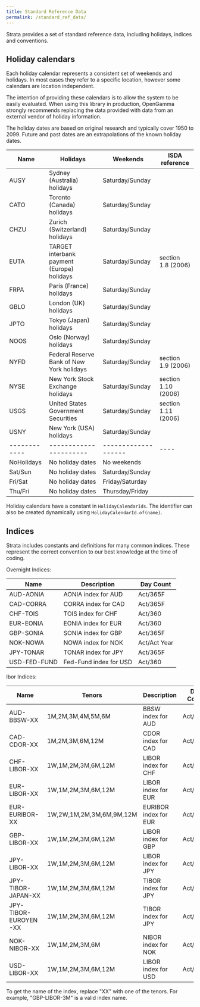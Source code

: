 ```yaml
---
title: Standard Reference Data
permalink: /standard_ref_data/
---
```


Strata provides a set of standard reference data, including holidays, indices and conventions.

## Holiday calendars

Each holiday calendar represents a consistent set of weekends and holidays.
In most cases they refer to a specific location, however some calendars are location independent.

The intention of providing these calendars is to allow the system to be easily evaluated.
When using this library in production, OpenGamma strongly recommends replacing the data provided
with data from an external vendor of holiday information.

The holiday dates are based on original research and typically cover 1950 to 2099.
Future and past dates are an extrapolations of the known holiday dates.

| Name | Holidays                                         | Weekends          | ISDA reference      |
|------|--------------------------------------------------|-------------------|---------------------|
| AUSY | Sydney (Australia) holidays                      | Saturday/Sunday   |                     |
| CATO | Toronto (Canada) holidays                        | Saturday/Sunday   |                     |
| CHZU | Zurich (Switzerland) holidays                    | Saturday/Sunday   |                     |
| EUTA | TARGET interbank payment (Europe) holidays       | Saturday/Sunday   | section 1.8 (2006)  |
| FRPA | Paris (France) holidays                          | Saturday/Sunday   |                     |
| GBLO | London (UK) holidays                             | Saturday/Sunday   |                     |
| JPTO | Tokyo (Japan) holidays                           | Saturday/Sunday   |                     |
| NOOS | Oslo (Norway) holidays                           | Saturday/Sunday   |                     |
| NYFD | Federal Reserve Bank of New York holidays        | Saturday/Sunday   | section 1.9 (2006)  |
| NYSE | New York Stock Exchange holidays                 | Saturday/Sunday   | section 1.10 (2006) |
| USGS | United States Government Securities              | Saturday/Sunday   | section 1.11 (2006) |
| USNY | New York (USA) holidays                          | Saturday/Sunday   |                     |
|------------|----------------------|-------------------|----|
| NoHolidays | No holiday dates     | No weekends       |    |
| Sat/Sun    | No holiday dates     | Saturday/Sunday   |    |
| Fri/Sat    | No holiday dates     | Friday/Saturday   |    |
| Thu/Fri    | No holiday dates     | Thursday/Friday   |    |

Holiday calendars have a constant in `HolidayCalendarIds`.
The identifier can also be created dynamically using `HolidayCalendarId.of(name)`.


## Indices

Strata includes constants and definitions for many common indices.
These represent the correct convention to our best knowledge at the time of coding.

Overnight Indices:

| Name           | Description              | Day Count    |
|----------------|--------------------------|--------------|
| AUD-AONIA      | AONIA index for AUD      | Act/365F     |
| CAD-CORRA      | CORRA index for CAD      | Act/365F     |
| CHF-TOIS       | TOIS index for CHF       | Act/360      |
| EUR-EONIA      | EONIA index for EUR      | Act/360      |
| GBP-SONIA      | SONIA index for GBP      | Act/365F     |
| NOK-NOWA       | NOWA index for NOK       | Act/Act Year |
| JPY-TONAR      | TONAR index for JPY      | Act/365F     |
| USD-FED-FUND   | Fed-Fund index for USD   | Act/360      |

Ibor Indices:

| Name                 | Tenors                   | Description               | Day Count    |
|----------------------|--------------------------|---------------------------|--------------|
| AUD-BBSW-XX          | 1M,2M,3M,4M,5M,6M        | BBSW index for AUD        | Act/365F     |
| CAD-CDOR-XX          | 1M,2M,3M,6M,12M          | CDOR index for CAD        | Act/365F     |
| CHF-LIBOR-XX         | 1W,1M,2M,3M,6M,12M       | LIBOR index for CHF       | Act/360      |
| EUR-LIBOR-XX         | 1W,1M,2M,3M,6M,12M       | LIBOR index for EUR       | Act/360      |
| EUR-EURIBOR-XX       | 1W,2W,1M,2M,3M,6M,9M,12M | EURIBOR index for EUR     | Act/360      |
| GBP-LIBOR-XX         | 1W,1M,2M,3M,6M,12M       | LIBOR index for GBP       | Act/365F     |
| JPY-LIBOR-XX         | 1W,1M,2M,3M,6M,12M       | LIBOR index for JPY       | Act/360      |
| JPY-TIBOR-JAPAN-XX   | 1W,1M,2M,3M,6M,12M       | TIBOR index for JPY       | Act/365F     |
| JPY-TIBOR-EUROYEN-XX | 1W,1M,2M,3M,6M,12M       | TIBOR index for JPY       | Act/360      |
| NOK-NIBOR-XX         | 1W,1M,2M,3M,6M           | NIBOR index for NOK       | Act/360      |
| USD-LIBOR-XX         | 1W,1M,2M,3M,6M,12M       | LIBOR index for USD       | Act/360      |

To get the name of the index, replace "XX" with one of the tenors.
For example, "GBP-LIBOR-3M" is a valid index name.

